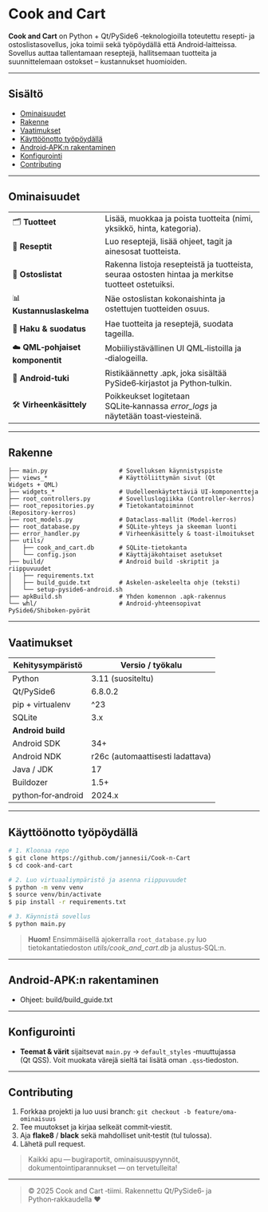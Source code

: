 # Cook and Cart

**Cook and Cart** on Python + Qt/PySide6 ‑teknologioilla toteutettu resepti‑ ja ostoslistasovellus, joka toimii sekä työpöydällä että Android‑laitteissa. Sovellus auttaa tallentamaan reseptejä, hallitsemaan tuotteita ja suunnittelemaan ostokset – kustannukset huomioiden.

---

## Sisältö

- [Ominaisuudet](#ominaisuudet)
- [Rakenne](#rakenne)
- [Vaatimukset](#vaatimukset)
- [Käyttöönotto työpöydällä](#käyttöönotto-työpöydällä)
- [Android‑APK:n rakentaminen](#android-apkn-rakentaminen)
- [Konfigurointi](#konfigurointi)
- [Contributing](#contributing)

---

## Ominaisuudet

|              |                             |
|--------------|-----------------------------|
| 🗂️ **Tuotteet** | Lisää, muokkaa ja poista tuotteita (nimi, yksikkö, hinta, kategoria). |
| 📝 **Reseptit** | Luo reseptejä, lisää ohjeet, tagit ja ainesosat tuotteista. |
| 🛒 **Ostoslistat** | Rakenna listoja resepteistä ja tuotteista, seuraa ostosten hintaa ja merkitse tuotteet ostetuiksi. |
| 📊 **Kustannuslaskelma** | Näe ostoslistan kokonaishinta ja ostettujen tuotteiden osuus. |
| 🔎 **Haku & suodatus** | Hae tuotteita ja reseptejä, suodata tageilla. |
| ☁️ **QML‑pohjaiset komponentit** | Mobiiliystävällinen UI QML‑listoilla ja ‑dialogeilla. |
| 📱 **Android‑tuki** | Ristikäännetty .apk, joka sisältää PySide6‑kirjastot ja Python‑tulkin. |
| 🛠️ **Virheenkäsittely** | Poikkeukset logitetaan SQLite‑kannassa *error_logs* ja näytetään toast‑viesteinä. |

---

## Rakenne

```
├── main.py                    # Sovelluksen käynnistyspiste
├── views_*                    # Käyttöliittymän sivut (Qt Widgets + QML)
├── widgets_*                  # Uudelleenkäytettäviä UI‑komponentteja
├── root_controllers.py        # Sovelluslogiikka (Controller‑kerros)
├── root_repositories.py       # Tietokantatoiminnot (Repository‑kerros)
├── root_models.py             # Dataclass‑mallit (Model‑kerros)
├── root_database.py           # SQLite‑yhteys ja skeeman luonti
├── error_handler.py           # Virheenkäsittely & toast‑ilmoitukset
├── utils/
│   ├── cook_and_cart.db       # SQLite‑tietokanta
│   └── config.json            # Käyttäjäkohtaiset asetukset
├── build/                     # Android build ‑skriptit ja riippuvuudet
│   ├── requirements.txt
│   ├── build_guide.txt        # Askelen‑askeleelta ohje (teksti)
│   └── setup-pyside6-android.sh
├── apkBuild.sh                # Yhden komennon .apk‑rakennus
└── whl/                       # Android‑yhteensopivat PySide6/Shiboken‑pyörät
```

---

## Vaatimukset

| Kehitysympäristö | Versio / työkalu |
|------------------|------------------|
| Python           | 3.11 (suositeltu) |
| Qt/PySide6       | 6.8.0.2 |
| pip + virtualenv | ^23 |
| SQLite           | 3.x |
| **Android build** | |
| Android SDK      | 34+ |
| Android NDK      | r26c (automaattisesti ladattava) |
| Java / JDK       | 17 |
| Buildozer        | 1.5+|
| python‑for‑android | 2024.x |

---

## Käyttöönotto työpöydällä

```bash
# 1. Kloonaa repo
$ git clone https://github.com/jannesii/Cook-n-Cart
$ cd cook-and-cart

# 2. Luo virtuaaliympäristö ja asenna riippuvuudet
$ python -m venv venv
$ source venv/bin/activate
$ pip install -r requirements.txt

# 3. Käynnistä sovellus
$ python main.py
```

> **Huom!** Ensimmäisellä ajokerralla `root_database.py` luo tietokantatiedoston *utils/cook_and_cart.db* ja alustus‑SQL:n.

---

## Android-APK:n rakentaminen

- Ohjeet: build/build_guide.txt

---

## Konfigurointi

- **Teemat & värit** sijaitsevat `main.py` → `default_styles` ‑muuttujassa (Qt QSS). Voit muokata värejä sieltä tai lisätä oman `.qss`‑tiedoston.

---

## Contributing

1. Forkkaa projekti ja luo uusi branch: `git checkout -b feature/oma-ominaisuus`  
2. Tee muutokset ja kirjaa selkeät commit‑viestit.  
3. Aja **flake8** / **black** sekä mahdolliset unit‑testit (tul tulossa).  
4. Lähetä pull request.

> Kaikki apu — bugiraportit, ominaisuuspyynnöt, dokumentointiparannukset — on tervetulleita!

---

> © 2025 Cook and Cart ‑tiimi.  Rakennettu Qt/PySide6‑ ja Python‑rakkaudella ♥︎

